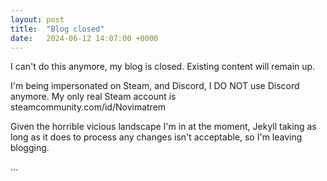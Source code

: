 ```yaml
---
layout: post
title:  "Blog closed"
date:   2024-06-12 14:07:00 +0000
---
```


I can't do this anymore, my blog is closed. Existing content will remain up.

I'm being impersonated on Steam, and Discord, I DO NOT use Discord anymore. My only real Steam account is steamcommunity.com/id/Novimatrem

Given the horrible vicious landscape I'm in at the moment, Jekyll taking as long as it does to process any changes isn't acceptable, so I'm leaving blogging.

...

